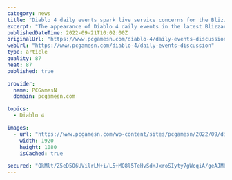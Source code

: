 ```yaml
---
category: news
title: "Diablo 4 daily events spark live service concerns for the Blizzard RPG"
excerpt: "The appearance of Diablo 4 daily events in the latest Blizzard update for its upcoming fantasy RPG game has fans worried about the game’s live service nature ..."
publishedDateTime: 2022-09-21T10:02:00Z
originalUrl: "https://www.pcgamesn.com/diablo-4/daily-events-discussion"
webUrl: "https://www.pcgamesn.com/diablo-4/daily-events-discussion"
type: article
quality: 87
heat: 87
published: true

provider:
  name: PCGamesN
  domain: pcgamesn.com

topics:
  - Diablo 4

images:
  - url: "https://www.pcgamesn.com/wp-content/sites/pcgamesn/2022/09/diablo-4-daily-quests-live-service-concerns-reddit.jpg"
    width: 1920
    height: 1080
    isCached: true

secured: "QkMlt/Z5eD5O6UVilrLN+i/L5+MO8l5TeHvSd+JxroSIyty7gWcqiA/geAJM6pX+eaHX3+7c8aPub5CK2xonntncgu9UUqbCVY6iehnrZaIhgjMFh8fFKESx5I+YF/yF6WVrJ1Dz7PrAA/WrREckKL1AFqwXo/hXl4D39IEeDNZOTqvpciLJ6C33n7Jrw78s7WJyddnWJKYB6FFEfkCERYZy7E7ix3zJh1sm2glm6s7eQyyJ2PwX4ZWGajCHHd/hMZs7aHs9wIuwCXKYjhNs0CF5Tgjnr/YQSIqf6hRfY9g9NPpaVVrzsehnCtVXRC1Wtg2fsvHaucDzUiC8HJO1f8AltJxY2iu9o0LdL2kVKPY=;UwC9iJaFihCs618EjmpdAQ=="
---
```


